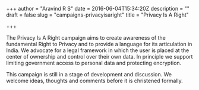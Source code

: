 +++
author = "Aravind R S"
date = 2016-06-04T15:34:20Z
description = ""
draft = false
slug = "campaigns-privacyisaright"
title = "Privacy Is A Right"

+++


The Privacy Is A Right campaign aims to create awareness of the fundamental Right to Privacy and to provide a language for its articulation in India. We advocate for a legal framework in which the user is placed at the center of ownership and control over their own data. In principle we support limiting government access to personal data and protecting encryption. 

This campaign is still in a stage of development and discussion. We welcome ideas, thoughts and comments before it is christened formally.

